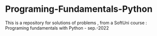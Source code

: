 # Programing-Fundamentals-Python
This is a repository for solutions of problems , from a SoftUni course : Programing fundamentals with Python - sep.-2022
